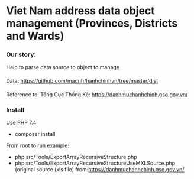 # Viet Nam address data object management (Provinces, Districts and Wards)
###
### Our story:
Help to parse data source to object to manage
####
Data: https://github.com/madnh/hanhchinhvn/tree/master/dist
####
Reference to: Tổng Cục Thống Kê: https://danhmuchanhchinh.gso.gov.vn/

### Install
Use PHP 7.4

* composer install

From root to run example: 
* php src/Tools/ExportArrayRecursiveStructure.php
* php src/Tools/ExportArrayRecursiveStructureUseMXLSource.php (original source (xls file) from:https://danhmuchanhchinh.gso.gov.vn/
